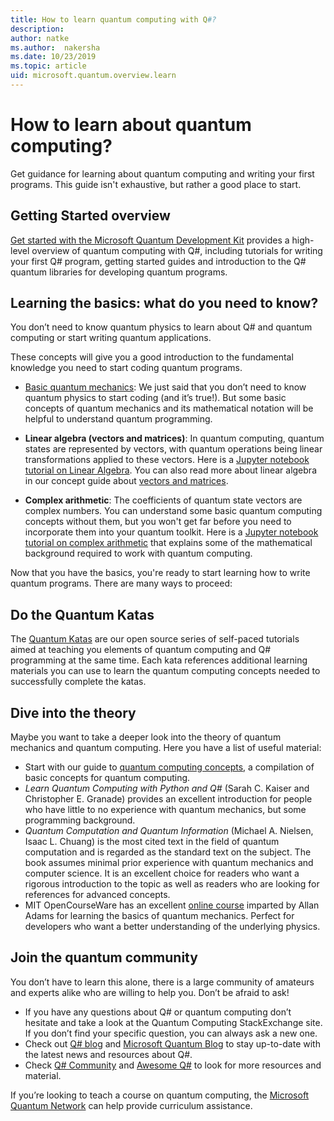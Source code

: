 ```yaml
---
title: How to learn quantum computing with Q#?
description: 
author: natke
ms.author:  nakersha
ms.date: 10/23/2019
ms.topic: article
uid: microsoft.quantum.overview.learn
---
```


# How to learn about quantum computing?

Get guidance for learning about quantum computing and writing your first programs. This guide isn't exhaustive, but rather a good place to start.

## Getting Started overview

[Get started with the Microsoft Quantum Development Kit](xref:microsoft.quantum.welcome) provides a high-level overview of quantum computing with Q#, including tutorials for writing your first Q# program, getting started guides and introduction to the Q# quantum libraries for developing quantum programs.

## Learning the basics: what do you need to know?

You don’t need to know quantum physics to learn about Q# and quantum computing or start writing quantum applications.

These concepts will give you a good introduction to the fundamental knowledge you need to start coding quantum programs.  

* [Basic quantum mechanics](xref:microsoft.quantum.concepts.intro): We just said that you don’t need to know quantum physics to start coding (and it’s true!). But some basic concepts of quantum mechanics and its mathematical notation will be helpful to understand quantum programming.

* **Linear algebra (vectors and matrices)**: In quantum computing, quantum states are represented by vectors, with quantum operations being linear transformations applied to these vectors.  Here is a [Jupyter notebook tutorial on Linear Algebra](https://github.com/microsoft/QuantumKatas/tree/master/tutorials/LinearAlgebra).  You can also read more about linear algebra in our concept guide about [vectors and matrices](xref:microsoft.quantum.concepts.vectors).

* **Complex arithmetic**: The coefficients of quantum state vectors are complex numbers. You can understand some basic quantum computing concepts without them, but you won't get far before you need to incorporate them into your quantum toolkit.  Here is a [Jupyter notebook tutorial on complex arithmetic](https://github.com/microsoft/QuantumKatas/tree/master/tutorials/ComplexArithmetic) that explains some of the mathematical background required to work with quantum computing. 

Now that you have the basics, you're ready to start learning how to write quantum programs.  There are many ways to proceed:

## Do the Quantum Katas

The [Quantum Katas](xref:microsoft.quantum.overview.katas) are our open source series of self-paced tutorials aimed at teaching you elements of quantum computing and Q# programming at the same time.  Each kata references additional learning materials you can use to learn the quantum computing concepts needed to successfully complete the katas.  

## Dive into the theory

Maybe you want to take a deeper look into the theory of quantum mechanics and quantum computing. Here you have a list of useful material:

* Start with our guide to [quantum computing concepts](xref:microsoft.quantum.concepts.intro), a compilation of basic concepts for quantum computing.
* _Learn Quantum Computing with Python and Q#_ (Sarah C. Kaiser and Christopher E. Granade) provides an excellent introduction for people who have little to no experience with quantum mechanics, but some programming background.
* _Quantum Computation and Quantum Information_ (Michael A. Nielsen, Isaac L. Chuang) is the most cited text in the field of quantum computation and is regarded as the standard text on the subject. The book assumes minimal prior experience with quantum mechanics and computer science. It is an excellent choice for readers who want a rigorous introduction to the topic as well as readers who are looking for references for advanced concepts.
* MIT OpenCourseWare has an excellent [online course](https://www.youtube.com/watch?v=lZ3bPUKo5zc&list=PLUl4u3cNGP61-9PEhRognw5vryrSEVLPr) imparted by Allan Adams for learning the basics of quantum mechanics. Perfect for developers who want a better understanding of the underlying physics.

## Join the quantum community

You don’t have to learn this alone, there is a large community of amateurs and experts alike who are willing to help you. Don’t be afraid to ask!

* If you have any questions about Q# or quantum computing don’t hesitate and take a look at the Quantum Computing StackExchange site. If you don’t find your specific question, you can always ask a new one. 
* Check out [Q# blog](https://devblogs.microsoft.com/qsharp/) and [Microsoft Quantum Blog](https://cloudblogs.microsoft.com/quantum/) to stay up-to-date with the latest news and resources about Q#.
* Check [Q# Community](https://qsharp.community/) and [Awesome Q#](https://project-awesome.org/ebraminio/awesome-qsharp) to look for more resources and material.

 If you’re looking to teach a course on quantum computing, the [Microsoft Quantum Network](https://info.microsoft.com/LearnMoreAboutMicrosoftQuantumNetwork.html) can help provide curriculum assistance.  

